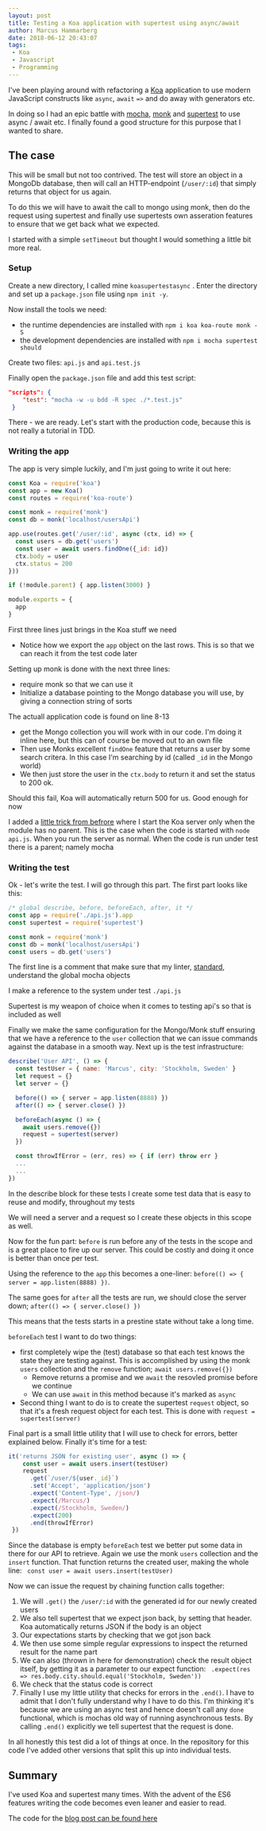 ```yaml
---
layout: post
title: Testing a Koa application with supertest using async/await
author: Marcus Hammarberg
date: 2018-06-12 20:43:07
tags:
 - Koa
 - Javascript
 - Programming
---
```


I've been playing around with refactoring a [Koa](http://koajs.com/) application to use modern JavaScript constructs like `async`, `await` `=>` and do away with generators etc.

In doing so I had an epic battle with [mocha](https://mochajs.org/), [monk](https://github.com/Automattic/monk) and [supertest](https://github.com/visionmedia/supertest) to use async / await etc. I finally found a good structure for this purpose that I wanted to share.

<!-- excerpt-end -->

## The case

This will be small but not too contrived. The test will store an object in a MongoDb database, then will call an HTTP-endpoint (`/user/:id`) that simply returns that object for us again.

To do this we will have to await the call to mongo using monk, then do the request using supertest and finally use supertests own asseration features to ensure that we get back what we expected.

I started with a simple `setTimeout` but thought I would something a little bit more real.

### Setup

Create a new directory, I called mine `koasupertestasync` . Enter the directory and set up a `package.json` file using `npm init -y`.

Now install the tools we need:

* the runtime dependencies are installed with `npm i koa koa-route monk -S`
* the development dependencies are installed with `npm i mocha supertest should`

Create two files: `api.js` and `api.test.js`

Finally open the `package.json` file and add this test script:

```json
"scripts": {
    "test": "mocha -w -u bdd -R spec ./*.test.js"
 }
```

There - we are ready. Let's start with the production code, because this is not really a tutorial in TDD.

### Writing the app

The app is very simple luckily, and I'm just going to write it out here:

```javascript
const Koa = require('koa')
const app = new Koa()
const routes = require('koa-route')

const monk = require('monk')
const db = monk('localhost/usersApi')

app.use(routes.get('/user/:id', async (ctx, id) => {
  const users = db.get('users')
  const user = await users.findOne({_id: id})
  ctx.body = user
  ctx.status = 200
}))

if (!module.parent) { app.listen(3000) }

module.exports = {
  app
}
```

First three lines just brings in the Koa stuff we need

* Notice how we export the `app` object on the last rows. This is so that we can reach it from the test code later

Setting up monk is done with the next three lines:

* require monk so that we can use it
* Initialize a database pointing to the Mongo database you will use, by giving a connection string of sorts

The actuall application code is found on line 8-13

* get the Mongo collection you will work with in our code. I'm doing it inline here, but this can of course be moved out to an own file
* Then use Monks excellent `findOne` feature that returns a user by some search critera. In this case I'm searching by id (called `_id` in the Mongo world)
* We then just store the user in the `ctx.body` to return it and set the status to 200 ok.

Should this fail, Koa will automatically return 500 for us. Good enough for now

I added a [little trick from befrore](http://www.marcusoft.net/2015/10/eaddrinuse-when-watching-tests-with-mocha-and-supertest.html) where I start the Koa server only when the module has no parent. This is the case when the code is started with `node api.js`. When you run the server as normal. When the code is run under test there is a parent; namely mocha

### Writing the test

Ok - let's write the test. I will go through this part. The first part looks like this:

```javascript
/* global describe, before, beforeEach, after, it */
const app = require('./api.js').app
const supertest = require('supertest')

const monk = require('monk')
const db = monk('localhost/usersApi')
const users = db.get('users')
```

The first line is a comment that make sure that my linter, [standard](https://standardjs.com/), understand the global mocha objects

I make a reference to the system under test `./api.js`

Supertest is my weapon of choice when it comes to testing api's so that is included as well

Finally we make the same configuration for the Mongo/Monk stuff ensuring that we have a reference to the `user` collection that we can issue commands against the database in a smooth way.
Next up is the test infrastructure:

```javascript
describe('User API', () => {
  const testUser = { name: 'Marcus', city: 'Stockholm, Sweden' }
  let request = {}
  let server = {}

  before(() => { server = app.listen(8888) })
  after(() => { server.close() })

  beforeEach(async () => {
    await users.remove({})
    request = supertest(server)
  })

  const throwIfError = (err, res) => { if (err) throw err }
  ...
  ...
})
```

In the describe block for these tests I create some test data that is easy to reuse and modify, throughout my tests

We will need a server and a request so I create these objects in this scope as well.

Now for the fun part: `before` is run before any of the tests in the scope and is a great place to fire up our server. This could be costly and doing it once is better than once per test.

Using the reference to the `app` this becomes a one-liner: `before(() => { server = app.listen(8888) })`.

The same goes for `after` all the tests are run, we should close the server down; `after(() => { server.close() })`

This means that the tests starts in a prestine state without take a long time.

`beforeEach` test I want to do two things:

* first completely wipe the (test) database so that each test knows the state they are testing against. This is accomplished by using the monk `users` collection and the `remove` function; `await users.remove({})`
  * Remove returns a promise and we `await` the resovled promise before we continue
  * We can use `await` in this method because it's marked as `async`
* Second thing I want to do is to create the supertest `request` object, so that it's a fresh request object for each test. This is done with `request = supertest(server)`

Final part is a small little utility that I will use to check for errors, better explained below.
Finally it's time for a test:

```javascript
it('returns JSON for existing user', async () => {
    const user = await users.insert(testUser)
    request
      .get(`/user/${user._id}`)
      .set('Accept', 'application/json')
      .expect('Content-Type', /json/)
      .expect(/Marcus/)
      .expect(/Stockholm, Sweden/)
      .expect(200)
      .end(throwIfError)
 })
```

Since the database is empty `beforeEach` test we better put some data in there for our API to retrieve. Again we use the monk `users` collection and the `insert` function. That function returns the created user, making the whole line: ` const user = await users.insert(testUser)`

Now we can issue the request by chaining function calls together:

1. We will `.get()` the `/user/:id` with the generated id for our newly created users
2. We also tell supertest that we expect json back, by setting that header. Koa automatically returns JSON if the body is an object
3. Our expectations starts by checking that we got json back
4. We then use some simple regular expressions to inspect the returned result for the name part
5.  We can also (thrown in here for demonstration) check the result object itself, by getting it as a parameter to our expect function: ` .expect(res => res.body.city.should.equal('Stockholm, Sweden'))`
6. We check that the status code is correct
7. Finally I use my little utility that checks for errors in the `.end()`.
   I have to admit that I don't fully understand why I have to do this. I'm thinking it's because we are using an async test and hence doesn't call any `done` functional, which is mochas old way of running asynchronous tests.
   By calling `.end()` explicitly we tell supertest that the request is done.

In all honestly this test did a lot of things at once. In the repository for this code I've added other versions that split this up into individual tests.

## Summary

I've used Koa and supertest many times. With the advent of the ES6 features writing the code becomes even leaner and easier to read.

The code for the [blog post can be found here](https://github.com/marcusoftnet/koasupertestasync)